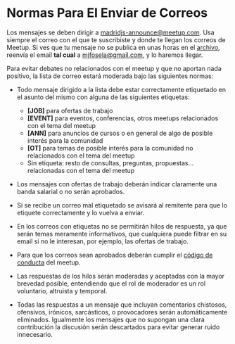 # Normas Para El Enviar de Correos

Los mensajes se deben dirigir a madridjs-announce@meetup.com. Usa siempre el correo con el que te suscribiste y donde te llegan los correos de Meetup. Si ves que tu mensaje no se publica en unas horas en el [archivo](https://www.meetup.com/es-ES/madridjs/messages/archive/), reenvía el email **tal cual** a mjfosela@gmail.com, y lo haremos llegar.

Para evitar debates no relacionados con el meetup y que no aportan nada positivo, la lista de correo estará moderada bajo las siguientes normas:

* Todo mensaje dirigido a la lista debe estar correctamente etiquetado en el asunto del mismo con alguna de las siguientes etiquetas:
  * **[JOB]** para ofertas de trabajo
  * **[EVENT]** para eventos, conferencias, otros meetups relacionados con el tema del meetup
  * **[ANN]** para anuncios de cursos o en general de algo de posible interés para la comunidad 
  * **[OT]** para temas de posible interés para la comunidad no relacionados con el tema del meetup
  * Sin etiqueta: resto de consultas, preguntas, propuestas... relacionadas con el tema del meetup

* Los mensajes con ofertas de trabajo deberán indicar claramente una banda salarial o no serán aprobados.

* Si se recibe un correo mal etiquetado se avisará al remitente para que lo etiquete correctamente y lo vuelva a enviar.

* En los correos con etiquetas no se permitirán hilos de respuesta, ya que serán temas meramente informativos, que cualquiera puede filtrar en su email si no le interesan, por ejemplo, las ofertas de trabajo.

* Para que los correos sean aprobados deberán cumplir el [código de conducta](https://github.com/madridjs/talks/blob/master/codigo-conducta.md) del meetup.

* Las respuestas de los hilos serán moderadas y aceptadas con la mayor brevedad posible, entendiendo que el rol de moderador es un rol voluntario, altruista y temporal.

* Todas las respuestas a un mensaje que incluyan comentarios chistosos, ofensivos, irónicos, sarcásticos, o provocadores serán automáticamente eliminados. Igualmente los mensajes que no supongan una clara contribución la discusión serán descartados para evitar generar ruido innecesario.
